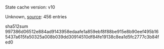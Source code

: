 State cache version: v10

Unknown, [source](https://dxvkcachehost.codepotatoes.de): 456 entries

sha512sum 997386d06512e884ad9143958edaafe1a859ebf8f88be915e8b90eef495b165437a615fa50325a008b039dd30914510df84fe19138c8ea1d5fc2777c3b84fed0
